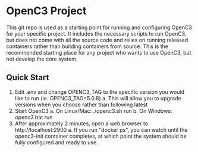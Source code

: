 # OpenC3 Project

This git repo is used as a starting point for running and configuring OpenC3 for your specific project.
It includes the necessary scripts to run OpenC3, but does not come with all the source code and relies on
running released containers rather than building containers from source.  This is the recommended starting
place for any project who wants to use OpenC3, but not develop the core system.

## Quick Start

1. Edit .env and change OPENC3_TAG to the specific version you would like to run (ie. OPENC3_TAG=5.0.8)
  a. This will allow you to upgrade versions when you choose rather than following latest
2. Start OpenC3
  a. On Linux/Mac: ./openc3.sh run
  b. On Windows: openc3.bat run
3. After approximately 2 minutes, open a web browser to http://localhost:2900
  a. If you run "docker ps", you can watch until the openc3-init container completes, at which point the system should be fully configured and ready to use.